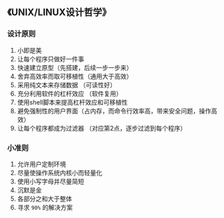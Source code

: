 ## 《UNIX/LINUX设计哲学》
### 设计原则
1. 小即是美
2. 让每个程序只做好一件事
3. 快速建立原型（先搭建，后续一步一步来）
4. 舍弃高效率而取可移植性（通用大于高效）
5. 采用纯文本来存储数据 （可读性好）
6. 充分利用软件的杠杆效应 （软件复用）
7. 使用shell脚本来提高杠杆效应和可移植性
8. 避免强制性的用户界面（占内存，而命令行效率高，带来安全问题，操作高效）
9. 让每个程序都成为过滤器 （对应第2点，逐步过滤到每个程序）

### 小准则
1. 允许用户定制环境
2. 尽量使操作系统内核小而轻量化
3. 使用小写字母并尽量简短
4. 沉默是金
5. 各部分之和大于整体
6. 寻求 `90%` 的解决方案
